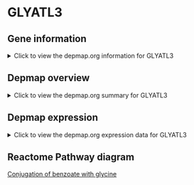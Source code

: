 <h1>GLYATL3</h1>

<h2>Gene information</h2>
<details>
  <summary>Click to view the depmap.org information for GLYATL3</summary>
  <iframe src="https://depmap.org/portal/gene/GLYATL3?tab=about" style="border:none;width:100%;height:800px"></iframe>
</details>

<h2>Depmap overview</h2>
<details>
  <summary>Click to view the depmap.org summary for GLYATL3</summary>
  <iframe src="https://depmap.org/portal/gene/GLYATL3?tab=overview" style="border:none;width:100%;height:800px"></iframe>
</details>

<h2>Depmap expression</h2>
<details>
  <summary>Click to view the depmap.org expression data for GLYATL3</summary>
  <iframe src="https://depmap.org/portal/gene/GLYATL3?tab=characterization" style="border:none;width:100%;height:800px"></iframe>
</details>



<h2>Reactome Pathway diagram</h2>
<a href="https://reactome.org/PathwayBrowser/#/R-HSA-177135" target="_BLANK">Conjugation of benzoate with glycine</a>



